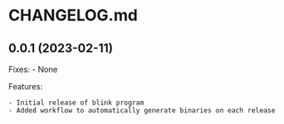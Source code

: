 # CHANGELOG.md


## 0.0.1 (2023-02-11)

Fixes:
	- None
	
Features:
	
	- Initial release of blink program
	- Added workflow to automatically generate binaries on each release

